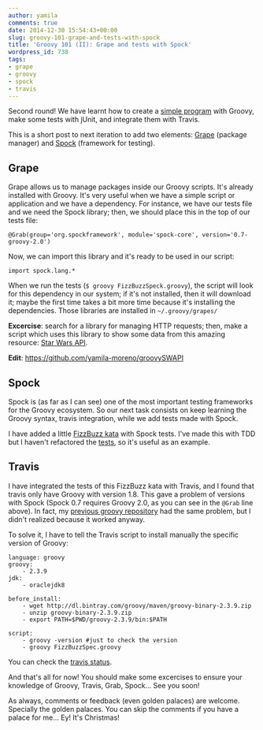 ```yaml
---
author: yamila
comments: true
date: 2014-12-30 15:54:43+00:00
slug: groovy-101-grape-and-tests-with-spock
title: 'Groovy 101 (II): Grape and tests with Spock'
wordpress_id: 738
tags:
- grape
- groovy
- spock
- travis
---
```


Second round! We have learnt how to create a [simple program](http://moduslaborandi.net/groovy-101-groovycalc-with-tests-and-travis-ci-integration/) with Groovy, make some tests with jUnit, and integrate them with Travis.

This is a short post to next iteration to add two elements: [Grape](http://groovy.codehaus.org/Grape) (package manager) and [Spock](http://spock-framework.readthedocs.org/en/latest/) (framework for testing).
<!-- more -->


## Grape


Grape allows us to manage packages inside our Groovy scripts. It's already installed with Groovy. It's very useful when we have a simple script or application and we have a dependency. For instance, we have our tests file and we need the Spock library; then, we should place this in the top of our tests file:


    @Grab(group='org.spockframework', module='spock-core', version='0.7-groovy-2.0')



Now, we can import this library and it's ready to be used in our script:


    import spock.lang.*



When we run the tests (`$ groovy FizzBuzzSpeck.groovy`), the script will look for this dependency in our system; if it's not installed, then it will download it; maybe the first time takes a bit more time because it's installing the dependencies. Those libraries are installed in `~/.groovy/grapes/`

**Excercise**: search for a library for managing HTTP requests; then, make a script which uses this library to show some data from this amazing resource: [Star Wars API](http://swapi.co/).

**Edit**: https://github.com/yamila-moreno/groovySWAPI


## Spock


Spock is (as far as I can see) one of the most important testing frameworks for the Groovy ecosystem. So our next task consists on keep learning the Groovy syntax, travis integration, while we add tests made with Spock.

I have added a little [FizzBuzz kata](https://github.com/yamila-moreno/groovyFizzBuzz) with Spock tests. I've made this with TDD but I haven't refactored the [tests](https://github.com/yamila-moreno/groovyFizzBuzz/blob/master/FizzBuzzSpec.groovy), so it's useful as an example.


## Travis


I have integrated the tests of this FizzBuzz kata with Travis, and I found that travis only have Groovy with version 1.8. This gave a problem of versions with Spock (Spock 0.7 requires Groovy 2.0, as you can see in the `@Grab` line above). In fact, my [previous groovy repository](https://github.com/yamila-moreno/groovyCalc) had the same problem, but I didn't realized because it worked anyway.

To solve it, I have to tell the Travis script to install manually the specific version of Groovy:


    language: groovy
    groovy:
        - 2.3.9
    jdk:
        - oraclejdk8

    before_install:
        - wget http://dl.bintray.com/groovy/maven/groovy-binary-2.3.9.zip
        - unzip groovy-binary-2.3.9.zip
        - export PATH=$PWD/groovy-2.3.9/bin:$PATH

    script:
        - groovy -version #just to check the version
        - groovy FizzBuzzSpec.groovy



You can check the [travis status](https://travis-ci.org/yamila-moreno/groovyFizzBuzz/builds/45460365).

And that's all for now! You should make some excercises to ensure your knowledge of Groovy, Travis, Grab, Spock... See you soon!

As always, comments or feedback (even golden palaces) are welcome. Specially the golden palaces. You can skip the comments if you have a palace for me... Ey! It's Christmas!
